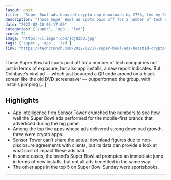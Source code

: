 ```yaml
---
layout: post
title:  "Super Bowl ads boosted crypto app downloads by 279%, led by Coinbase"
description: "Those Super Bowl ad spots paid off for a number of tech companies not just in terms of exposure, but also app installs, a new report indicates. But Coinbase’s viral ad — which just bounced a QR code around on a black screen like the old DVD screensaver — outperformed the group, with installs jumping […]"
date: "2022-02-18 05:17:00"
categories: ['super', 'app', 'led']
score: 72
image: "https://i.imgur.com/jdj8zbU.jpg"
tags: ['super', 'app', 'led']
link: "https://techcrunch.com/2022/02/17/super-bowl-ads-boosted-crypto-app-downloads-by-279-led-by-coinbase/"
---
```


Those Super Bowl ad spots paid off for a number of tech companies not just in terms of exposure, but also app installs, a new report indicates. But Coinbase’s viral ad — which just bounced a QR code around on a black screen like the old DVD screensaver — outperformed the group, with installs jumping […]

## Highlights

- App intelligence firm Sensor Tower crunched the numbers to see how well the Super Bowl ads performed for the mobile-first brands that advertised during the big game.
- Among the top five apps whose ads delivered strong download growth, three were crypto apps.
- Sensor Tower can’t share the actual download figures due to non-disclosure agreements with clients, but its data can provide a look at what sort of impact these ads had.
- In some cases, the brand’s Super Bowl ad prompted an immediate jump in terms of new installs, but not all ads benefited in the same way.
- The other apps in the top 5 on Super Bowl Sunday were sportsbooks.

---
